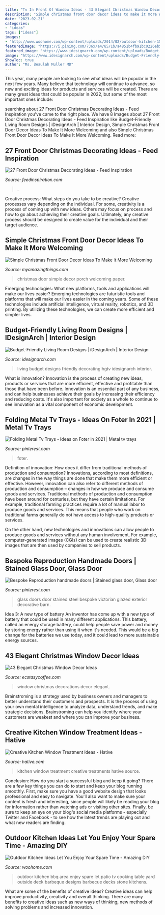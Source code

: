 ```yaml
---
title: "Tv In Front Of Window Ideas - 43 Elegant Christmas Window Decor Ideas"
description: "Simple christmas front door decor ideas to make it more welcoming"
date: "2023-02-21"
categories:
- "ideas"
tags: ["ideas"]
images:
- "http://www.woohome.com/wp-content/uploads/2014/02/outdoor-kitchen-15.jpg"
featuredImage: "https://i.pinimg.com/736x/a4/85/1b/a4851b4fb91bc0226eb5792187ea0af1--stained-glass-door-steel-doors.jpg"
featured_image: "https://www.idesignarch.com/wp-content/uploads/Budget-Friendly-Living-Room-Design_8.jpg"
image: "https://www.idesignarch.com/wp-content/uploads/Budget-Friendly-Living-Room-Design_8.jpg"
ShowToc: true
author: "Ms. Beaulah Muller MD"
---
```



This year, many people are looking to see what ideas will be popular in the next few years. Many believe that technology will continue to advance, so new and exciting ideas for products and services will be created. There are many great ideas that could be popular in 2022, but some of the most important ones include: 

	

		
searching about 27 Front Door Christmas Decorating Ideas - Feed Inspiration you've came to the right place. We have 8 Images about 27 Front Door Christmas Decorating Ideas - Feed Inspiration like Budget-Friendly Living Room Designs | iDesignArch | Interior Design, Simple Christmas Front Door Decor Ideas To Make It More Welcoming and also Simple Christmas Front Door Decor Ideas To Make It More Welcoming. Read more:
		
    
## 27 Front Door Christmas Decorating Ideas - Feed Inspiration

<img loading=lazy src="https://www.feedinspiration.com/wp-content/uploads/2016/09/Cool-DIY-Decorating-Ideas-For-Christmas-Front-Porch.jpg" onerror="this.onerror=null;this.src='https://tse4.mm.bing.net/th?id=OIP.9hJ3xwQLBL5M73E2NmDzbQHaLG&amp;pid=15.1';" alt="27 Front Door Christmas Decorating Ideas - Feed Inspiration">

_Source: feedinspiration.com_

>. 

	

Creative process: What steps do you take to be creative?
Creative processes vary depending on the individual. For some, creativity is a process of coming up with new ideas. Others may focus on process and how to go about achieving their creative goals. Ultimately, any creative process should be designed to create value for the individual and their target audience.

    
## Simple Christmas Front Door Decor Ideas To Make It More Welcoming

<img loading=lazy src="http://myamazingthings.com/wp-content/uploads/2017/12/Front-Door-Christmas-.jpg" onerror="this.onerror=null;this.src='https://tse1.mm.bing.net/th?id=OIP.pe7GmR5dS141KFTuMfqVhwHaKj&amp;pid=15.1';" alt="Simple Christmas Front Door Decor Ideas To Make It More Welcoming">

_Source: myamazingthings.com_

>christmas door simple decor porch welcoming paper. 

	

Emerging technologies: What new platforms, tools and applications will make our lives easier?
Emerging technologies are futuristic tools and platforms that will make our lives easier in the coming years. Some of these technologies include artificial intelligence, virtual reality, robotics, and 3D printing. By utilizing these technologies, we can create more efficient and simpler lives.

    
## Budget-Friendly Living Room Designs | IDesignArch | Interior Design

<img loading=lazy src="https://www.idesignarch.com/wp-content/uploads/Budget-Friendly-Living-Room-Design_8.jpg" onerror="this.onerror=null;this.src='https://tse2.mm.bing.net/th?id=OIP.mXuch1DOoqxxc919rOS29QHaJ3&amp;pid=15.1';" alt="Budget-Friendly Living Room Designs | iDesignArch | Interior Design">

_Source: idesignarch.com_

>living budget designs friendly decorating hgtv idesignarch interior. 

	

What is innovation?
Innovation is the process of creating new ideas, products or services that are more efficient, effective and profitable than those that have been before. Innovation is an essential part of any business, and can help businesses achieve their goals by increasing their efficiency and reducing costs. It's also important for society as a whole to continue to see innovation as a vital component of economic development.

    
## Folding Metal Tv Trays - Ideas On Foter In 2021 | Metal Tv Trays

<img loading=lazy src="https://i.pinimg.com/736x/dd/c3/6c/ddc36cafac23629ddbadf60ca7ecd546.jpg" onerror="this.onerror=null;this.src='https://tse4.mm.bing.net/th?id=OIP.S-_7h6pu90nnvVZVIi2IYgHaKJ&amp;pid=15.1';" alt="Folding Metal Tv Trays - Ideas on Foter in 2021 | Metal tv trays">

_Source: pinterest.com_

>foter. 

	

Definition of innovation: How does it differ from traditional methods of production and consumption?
Innovations, according to most definitions, are changes in the way things are done that make them more efficient or effective. However, innovation can also refer to different methods of production and consumption – changes in how we produce and consume goods and services.
Traditional methods of production and consumption have been around for centuries, but they have certain limitations. For example, traditional farming practices require a lot of manual labor to produce goods and services. This means that people who work on traditional farms generally do not have access to high-quality products or services.

On the other hand, new technologies and innovations can allow people to produce goods and services without any human involvement. For example, computer-generated images (CGIs) can be used to create realistic 3D images that are then used by companies to sell products.

    
## Bespoke Reproduction Handmade Doors | Stained Glass Door, Glass Door

<img loading=lazy src="https://i.pinimg.com/736x/a4/85/1b/a4851b4fb91bc0226eb5792187ea0af1--stained-glass-door-steel-doors.jpg" onerror="this.onerror=null;this.src='https://tse2.mm.bing.net/th?id=OIP.Z7rS40BQqlrSb0ufuGifpwHaQd&amp;pid=15.1';" alt="Bespoke Reproduction handmade doors | Stained glass door, Glass door">

_Source: pinterest.com_

>glass doors door stained steel bespoke victorian glazed exterior decorative barn. 

	

Idea 3: A new type of battery
An inventor has come up with a new type of battery that could be used in many different applications. This battery, called an energy storage battery, could help people save power and money by storing energy rather than using it when it's needed. This would be a big change for the batteries we use today, and it could lead to more sustainable energy sources.

    
## 43 Elegant Christmas Window Decor Ideas

<img loading=lazy src="https://i0.wp.com/www.ecstasycoffee.com/wp-content/uploads/2016/10/Christmas-Window-Decorations-Ideas-6.jpg" onerror="this.onerror=null;this.src='https://tse1.mm.bing.net/th?id=OIP.tYZaXh9x-GWfQsbvcXkduQHaLG&amp;pid=15.1';" alt="43 Elegant Christmas Window Decor Ideas">

_Source: ecstasycoffee.com_

>window christmas decorations decor elegant. 

	

Brainstroming is a strategy used by business owners and managers to better understand their customers and prospects. It is the process of using your own mental intelligence to analyze data, understand trends, and make strategic decisions. Brainstroming can help you identify where your customers are weakest and where you can improve your business.

    
## Creative Kitchen Window Treatment Ideas - Hative

<img loading=lazy src="https://hative.com/wp-content/uploads/2015/02/kitchen-window-treatments/5-kitchen-window-treatments.jpg" onerror="this.onerror=null;this.src='https://tse3.mm.bing.net/th?id=OIP.bVZojy_nv1TWIahUe3MNkwHaLH&amp;pid=15.1';" alt="Creative Kitchen Window Treatment Ideas - Hative">

_Source: hative.com_

>kitchen window treatment creative treatments hative source. 

	

Conclusion: How do you start a successful blog and keep it going?
There are a few key things you can do to start and keep your blog running smoothly. First, make sure you have a good website design that looks professional and easy to navigate. You'll also want to make sure your content is fresh and interesting, since people will likely be reading your blog for information rather than watching ads or visiting other sites. Finally, be sure to keep an eye on your blog's social media platforms - especially Twitter and Facebook - to see how the latest trends are playing out and what new readers are finding.

    
## Outdoor Kitchen Ideas Let You Enjoy Your Spare Time - Amazing DIY

<img loading=lazy src="http://www.woohome.com/wp-content/uploads/2014/02/outdoor-kitchen-15.jpg" onerror="this.onerror=null;this.src='https://tse2.mm.bing.net/th?id=OIP.aBX0IHzMpmdlZpbli8pgXgHaJ4&amp;pid=15.1';" alt="Outdoor Kitchen Ideas Let You Enjoy Your Spare Time - Amazing DIY">

_Source: woohome.com_

>outdoor kitchen bbq area enjoy spare let patio tv cooking table yard outside deck barbeque designs barbecue decks stone kitchens. 

	

What are some of the benefits of creative ideas?
Creative ideas can help improve productivity, creativity and overall thinking. There are many benefits to creative ideas such as new ways of thinking, new methods of solving problems and increased innovation.

